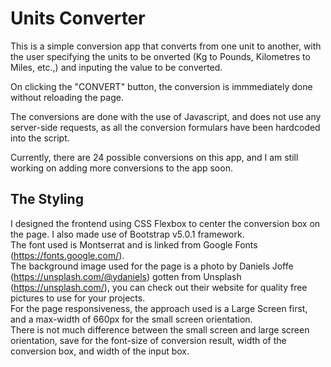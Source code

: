# Units Converter

This is a simple conversion app that converts from one unit to another, with the user specifying the units to be onverted (Kg to Pounds, Kilometres to Miles, etc.,) and inputing the value to be converted.

On clicking the "CONVERT" button, the conversion is immmediately done without reloading the page.

The conversions are done with the use of Javascript, and does not use any server-side requests, as all the conversion formulars have been hardcoded into the script.

Currently, there are 24 possible conversions on this app, and I am still working on adding more conversions to the app soon.

## The Styling

I designed the frontend using CSS Flexbox to center the conversion box on the page. I also made use of Bootstrap v5.0.1 framework.  
The font used is Montserrat and is linked from Google Fonts (https://fonts.google.com/).  
The background image used for the page is a photo by Daniels Joffe (https://unsplash.com/@ydaniels) gotten from Unsplash (https://unsplash.com/), you can check out their website for quality free pictures to use for your projects.  
For the page responsiveness, the approach used is a Large Screen first, and a max-width of 660px for the small screen orientation.  
There is not much difference between the small screen and large screen orientation, save for the font-size of conversion result, width of the conversion box, and width of the input box.
